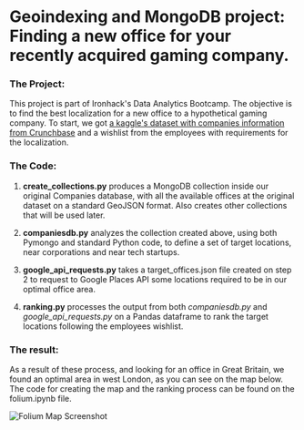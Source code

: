 # Geoindexing and MongoDB project: Finding a new office for your recently acquired gaming company.

### The Project:

This project is part of Ironhack's Data Analytics Bootcamp. The objective is to find the best localization for a new office to a hypothetical gaming company. To start, we got [a kaggle's dataset with companies information from Crunchbase](https://www.kaggle.com/mauriciocap/crunchbase2013) and a wishlist from the employees with requirements for the localization.

### The Code:

1. __create_collections.py__ produces a MongoDB collection inside our original Companies database, with all the available offices at the original dataset on a standard GeoJSON format. Also creates other collections that will be used later. 

2. __companiesdb.py__ analyzes the collection created above, using both Pymongo and standard Python code, to define a set of target locations, near corporations and near tech startups.

3. __google_api_requests.py__ takes a target_offices.json file created on step 2 to request to Google Places API some locations required to be in our optimal office area.  

4. __ranking.py__ processes the output from both *companiesdb.py* and *google_api_requests.py* on a Pandas dataframe to rank the target locations following the employees wishlist. 

### The result:

As a result of these process, and looking for an office in Great Britain, we found an optimal area in west London, as you can see on the map below. The code for creating the map and the ranking process can be found on the folium.ipynb file. 

![Folium Map Screenshot](./output/folium_localization.png)